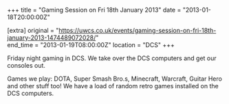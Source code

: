 +++
title = "Gaming Session on Fri 18th January 2013"
date = "2013-01-18T20:00:00Z"

[extra]
original = "https://uwcs.co.uk/events/gaming-session-on-fri-18th-january-2013-1474489072028/"    
end_time = "2013-01-19T08:00:00Z"
location = "DCS"
+++

Friday night gaming in DCS. We take over the DCS computers and get our consoles out.

Games we play: DOTA, Super Smash Bro.s, Minecraft, Warcraft, Guitar Hero and other stuff too\! We have a load of random retro games installed on the DCS computers.

